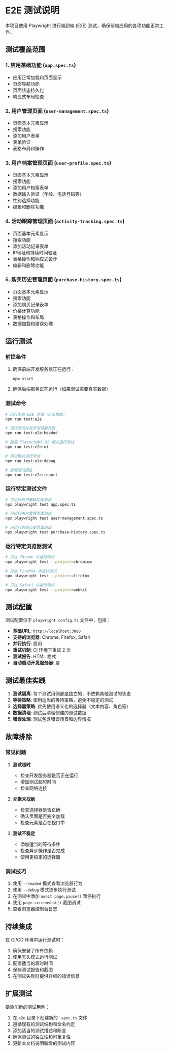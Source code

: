 # E2E 测试说明

本项目使用 Playwright 进行端到端 (E2E) 测试，确保前端应用的各项功能正常工作。

## 测试覆盖范围

### 1. 应用基础功能 (`app.spec.ts`)
- 应用正常加载和页面显示
- 页面导航功能
- 页面状态持久化
- 响应式布局检查

### 2. 用户管理页面 (`user-management.spec.ts`)
- 页面基本元素显示
- 搜索功能
- 添加用户表单
- 表单验证
- 表格布局和操作

### 3. 用户档案管理页面 (`user-profile.spec.ts`)
- 页面基本元素显示
- 搜索功能
- 添加用户档案表单
- 数据输入验证（年龄、电话号码等）
- 性别选择功能
- 编辑和删除功能

### 4. 活动跟踪管理页面 (`activity-tracking.spec.ts`)
- 页面基本元素显示
- 搜索功能
- 添加活动记录表单
- IP地址和持续时间验证
- 表格操作和响应式设计
- 编辑和删除功能

### 5. 购买历史管理页面 (`purchase-history.spec.ts`)
- 页面基本元素显示
- 搜索功能
- 添加购买记录表单
- 价格计算功能
- 表格操作和布局
- 数据加载和错误处理

## 运行测试

### 前提条件

1. 确保前端开发服务器正在运行：
   ```bash
   npm start
   ```

2. 确保后端服务正在运行（如果测试需要真实数据）

### 测试命令

```bash
# 运行所有 E2E 测试（无头模式）
npm run test:e2e

# 运行测试并显示浏览器界面
npm run test:e2e:headed

# 使用 Playwright UI 模式运行测试
npm run test:e2e:ui

# 调试模式运行测试
npm run test:e2e:debug

# 查看测试报告
npm run test:e2e:report
```

### 运行特定测试文件

```bash
# 只运行应用基础功能测试
npx playwright test app.spec.ts

# 只运行用户管理页面测试
npx playwright test user-management.spec.ts

# 只运行购买历史页面测试
npx playwright test purchase-history.spec.ts
```

### 运行特定浏览器测试

```bash
# 只在 Chrome 中运行测试
npx playwright test --project=chromium

# 只在 Firefox 中运行测试
npx playwright test --project=firefox

# 只在 Safari 中运行测试
npx playwright test --project=webkit
```

## 测试配置

测试配置位于 `playwright.config.ts` 文件中，包括：

- **基础URL**: `http://localhost:3000`
- **支持的浏览器**: Chrome, Firefox, Safari
- **并行执行**: 启用
- **重试机制**: CI 环境下重试 2 次
- **测试报告**: HTML 格式
- **自动启动开发服务器**: 是

## 测试最佳实践

1. **测试隔离**: 每个测试用例都是独立的，不依赖其他测试的状态
2. **等待策略**: 使用适当的等待策略，避免不稳定的测试
3. **选择器策略**: 优先使用语义化的选择器（文本内容、角色等）
4. **数据清理**: 测试后清理创建的测试数据
5. **错误处理**: 测试包含错误场景和边界情况

## 故障排除

### 常见问题

1. **测试超时**
   - 检查开发服务器是否正在运行
   - 增加测试超时时间
   - 检查网络连接

2. **元素未找到**
   - 检查选择器是否正确
   - 确认页面是否完全加载
   - 检查元素是否在视口中

3. **测试不稳定**
   - 添加适当的等待条件
   - 检查异步操作是否完成
   - 使用更稳定的选择器

### 调试技巧

1. 使用 `--headed` 模式查看浏览器行为
2. 使用 `--debug` 模式逐步执行测试
3. 在测试中添加 `await page.pause()` 暂停执行
4. 使用 `page.screenshot()` 截图调试
5. 查看浏览器控制台日志

## 持续集成

在 CI/CD 环境中运行测试时：

1. 确保安装了所有依赖
2. 使用无头模式运行测试
3. 配置适当的超时时间
4. 保存测试报告和截图
5. 在测试失败时提供详细的错误信息

## 扩展测试

要添加新的测试用例：

1. 在 `e2e` 目录下创建新的 `.spec.ts` 文件
2. 遵循现有的测试结构和命名约定
3. 添加适当的测试描述和断言
4. 确保测试的独立性和可重复性
5. 更新本文档说明新增的测试内容
